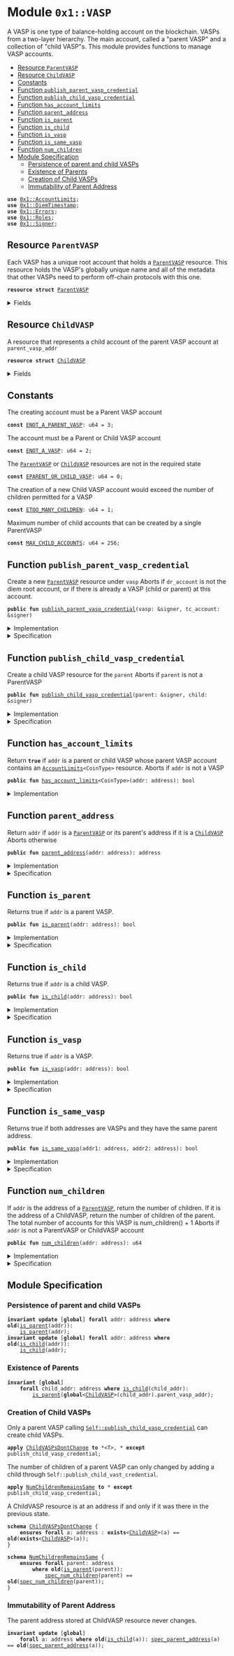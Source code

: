 
<a name="0x1_VASP"></a>

# Module `0x1::VASP`

A VASP is one type of balance-holding account on the blockchain. VASPs from a two-layer
hierarchy.  The main account, called a "parent VASP" and a collection of "child VASP"s.
This module provides functions to manage VASP accounts.


-  [Resource `ParentVASP`](#0x1_VASP_ParentVASP)
-  [Resource `ChildVASP`](#0x1_VASP_ChildVASP)
-  [Constants](#@Constants_0)
-  [Function `publish_parent_vasp_credential`](#0x1_VASP_publish_parent_vasp_credential)
-  [Function `publish_child_vasp_credential`](#0x1_VASP_publish_child_vasp_credential)
-  [Function `has_account_limits`](#0x1_VASP_has_account_limits)
-  [Function `parent_address`](#0x1_VASP_parent_address)
-  [Function `is_parent`](#0x1_VASP_is_parent)
-  [Function `is_child`](#0x1_VASP_is_child)
-  [Function `is_vasp`](#0x1_VASP_is_vasp)
-  [Function `is_same_vasp`](#0x1_VASP_is_same_vasp)
-  [Function `num_children`](#0x1_VASP_num_children)
-  [Module Specification](#@Module_Specification_1)
    -  [Persistence of parent and child VASPs](#@Persistence_of_parent_and_child_VASPs_2)
    -  [Existence of Parents](#@Existence_of_Parents_3)
    -  [Creation of Child VASPs](#@Creation_of_Child_VASPs_4)
    -  [Immutability of Parent Address](#@Immutability_of_Parent_Address_5)


<pre><code><b>use</b> <a href="AccountLimits.md#0x1_AccountLimits">0x1::AccountLimits</a>;
<b>use</b> <a href="DiemTimestamp.md#0x1_DiemTimestamp">0x1::DiemTimestamp</a>;
<b>use</b> <a href="Errors.md#0x1_Errors">0x1::Errors</a>;
<b>use</b> <a href="Roles.md#0x1_Roles">0x1::Roles</a>;
<b>use</b> <a href="Signer.md#0x1_Signer">0x1::Signer</a>;
</code></pre>



<a name="0x1_VASP_ParentVASP"></a>

## Resource `ParentVASP`

Each VASP has a unique root account that holds a <code><a href="VASP.md#0x1_VASP_ParentVASP">ParentVASP</a></code> resource. This resource holds
the VASP's globally unique name and all of the metadata that other VASPs need to perform
off-chain protocols with this one.


<pre><code><b>resource</b> <b>struct</b> <a href="VASP.md#0x1_VASP_ParentVASP">ParentVASP</a>
</code></pre>



<details>
<summary>Fields</summary>


<dl>
<dt>
<code>num_children: u64</code>
</dt>
<dd>
 Number of child accounts this parent has created.
</dd>
</dl>


</details>

<a name="0x1_VASP_ChildVASP"></a>

## Resource `ChildVASP`

A resource that represents a child account of the parent VASP account at <code>parent_vasp_addr</code>


<pre><code><b>resource</b> <b>struct</b> <a href="VASP.md#0x1_VASP_ChildVASP">ChildVASP</a>
</code></pre>



<details>
<summary>Fields</summary>


<dl>
<dt>
<code>parent_vasp_addr: address</code>
</dt>
<dd>

</dd>
</dl>


</details>

<a name="@Constants_0"></a>

## Constants


<a name="0x1_VASP_ENOT_A_PARENT_VASP"></a>

The creating account must be a Parent VASP account


<pre><code><b>const</b> <a href="VASP.md#0x1_VASP_ENOT_A_PARENT_VASP">ENOT_A_PARENT_VASP</a>: u64 = 3;
</code></pre>



<a name="0x1_VASP_ENOT_A_VASP"></a>

The account must be a Parent or Child VASP account


<pre><code><b>const</b> <a href="VASP.md#0x1_VASP_ENOT_A_VASP">ENOT_A_VASP</a>: u64 = 2;
</code></pre>



<a name="0x1_VASP_EPARENT_OR_CHILD_VASP"></a>

The <code><a href="VASP.md#0x1_VASP_ParentVASP">ParentVASP</a></code> or <code><a href="VASP.md#0x1_VASP_ChildVASP">ChildVASP</a></code> resources are not in the required state


<pre><code><b>const</b> <a href="VASP.md#0x1_VASP_EPARENT_OR_CHILD_VASP">EPARENT_OR_CHILD_VASP</a>: u64 = 0;
</code></pre>



<a name="0x1_VASP_ETOO_MANY_CHILDREN"></a>

The creation of a new Child VASP account would exceed the number of children permitted for a VASP


<pre><code><b>const</b> <a href="VASP.md#0x1_VASP_ETOO_MANY_CHILDREN">ETOO_MANY_CHILDREN</a>: u64 = 1;
</code></pre>



<a name="0x1_VASP_MAX_CHILD_ACCOUNTS"></a>

Maximum number of child accounts that can be created by a single ParentVASP


<pre><code><b>const</b> <a href="VASP.md#0x1_VASP_MAX_CHILD_ACCOUNTS">MAX_CHILD_ACCOUNTS</a>: u64 = 256;
</code></pre>



<a name="0x1_VASP_publish_parent_vasp_credential"></a>

## Function `publish_parent_vasp_credential`

Create a new <code><a href="VASP.md#0x1_VASP_ParentVASP">ParentVASP</a></code> resource under <code>vasp</code>
Aborts if <code>dr_account</code> is not the diem root account,
or if there is already a VASP (child or parent) at this account.


<pre><code><b>public</b> <b>fun</b> <a href="VASP.md#0x1_VASP_publish_parent_vasp_credential">publish_parent_vasp_credential</a>(vasp: &signer, tc_account: &signer)
</code></pre>



<details>
<summary>Implementation</summary>


<pre><code><b>public</b> <b>fun</b> <a href="VASP.md#0x1_VASP_publish_parent_vasp_credential">publish_parent_vasp_credential</a>(vasp: &signer, tc_account: &signer) {
    <a href="DiemTimestamp.md#0x1_DiemTimestamp_assert_operating">DiemTimestamp::assert_operating</a>();
    <a href="Roles.md#0x1_Roles_assert_treasury_compliance">Roles::assert_treasury_compliance</a>(tc_account);
    <a href="Roles.md#0x1_Roles_assert_parent_vasp_role">Roles::assert_parent_vasp_role</a>(vasp);
    <b>let</b> vasp_addr = <a href="Signer.md#0x1_Signer_address_of">Signer::address_of</a>(vasp);
    <b>assert</b>(!<a href="VASP.md#0x1_VASP_is_vasp">is_vasp</a>(vasp_addr), <a href="Errors.md#0x1_Errors_already_published">Errors::already_published</a>(<a href="VASP.md#0x1_VASP_EPARENT_OR_CHILD_VASP">EPARENT_OR_CHILD_VASP</a>));
    move_to(vasp, <a href="VASP.md#0x1_VASP_ParentVASP">ParentVASP</a> { num_children: 0 });
}
</code></pre>



</details>

<details>
<summary>Specification</summary>



<pre><code><b>include</b> <a href="DiemTimestamp.md#0x1_DiemTimestamp_AbortsIfNotOperating">DiemTimestamp::AbortsIfNotOperating</a>;
<b>include</b> <a href="Roles.md#0x1_Roles_AbortsIfNotTreasuryCompliance">Roles::AbortsIfNotTreasuryCompliance</a>{account: tc_account};
<b>include</b> <a href="Roles.md#0x1_Roles_AbortsIfNotParentVasp">Roles::AbortsIfNotParentVasp</a>{account: vasp};
<a name="0x1_VASP_vasp_addr$14"></a>
<b>let</b> vasp_addr = <a href="Signer.md#0x1_Signer_spec_address_of">Signer::spec_address_of</a>(vasp);
<b>aborts_if</b> <a href="VASP.md#0x1_VASP_is_vasp">is_vasp</a>(vasp_addr) <b>with</b> <a href="Errors.md#0x1_Errors_ALREADY_PUBLISHED">Errors::ALREADY_PUBLISHED</a>;
<b>include</b> <a href="VASP.md#0x1_VASP_PublishParentVASPEnsures">PublishParentVASPEnsures</a>{vasp_addr: vasp_addr};
</code></pre>




<a name="0x1_VASP_PublishParentVASPEnsures"></a>


<pre><code><b>schema</b> <a href="VASP.md#0x1_VASP_PublishParentVASPEnsures">PublishParentVASPEnsures</a> {
    vasp_addr: address;
    <b>ensures</b> <a href="VASP.md#0x1_VASP_is_parent">is_parent</a>(vasp_addr);
    <b>ensures</b> <a href="VASP.md#0x1_VASP_spec_num_children">spec_num_children</a>(vasp_addr) == 0;
}
</code></pre>



</details>

<a name="0x1_VASP_publish_child_vasp_credential"></a>

## Function `publish_child_vasp_credential`

Create a child VASP resource for the <code>parent</code>
Aborts if <code>parent</code> is not a ParentVASP


<pre><code><b>public</b> <b>fun</b> <a href="VASP.md#0x1_VASP_publish_child_vasp_credential">publish_child_vasp_credential</a>(parent: &signer, child: &signer)
</code></pre>



<details>
<summary>Implementation</summary>


<pre><code><b>public</b> <b>fun</b> <a href="VASP.md#0x1_VASP_publish_child_vasp_credential">publish_child_vasp_credential</a>(
    parent: &signer,
    child: &signer,
) <b>acquires</b> <a href="VASP.md#0x1_VASP_ParentVASP">ParentVASP</a> {
    <a href="Roles.md#0x1_Roles_assert_parent_vasp_role">Roles::assert_parent_vasp_role</a>(parent);
    <a href="Roles.md#0x1_Roles_assert_child_vasp_role">Roles::assert_child_vasp_role</a>(child);
    <b>let</b> child_vasp_addr = <a href="Signer.md#0x1_Signer_address_of">Signer::address_of</a>(child);
    <b>assert</b>(!<a href="VASP.md#0x1_VASP_is_vasp">is_vasp</a>(child_vasp_addr), <a href="Errors.md#0x1_Errors_already_published">Errors::already_published</a>(<a href="VASP.md#0x1_VASP_EPARENT_OR_CHILD_VASP">EPARENT_OR_CHILD_VASP</a>));
    <b>let</b> parent_vasp_addr = <a href="Signer.md#0x1_Signer_address_of">Signer::address_of</a>(parent);
    <b>assert</b>(<a href="VASP.md#0x1_VASP_is_parent">is_parent</a>(parent_vasp_addr), <a href="Errors.md#0x1_Errors_invalid_argument">Errors::invalid_argument</a>(<a href="VASP.md#0x1_VASP_ENOT_A_PARENT_VASP">ENOT_A_PARENT_VASP</a>));
    <b>let</b> num_children = &<b>mut</b> borrow_global_mut&lt;<a href="VASP.md#0x1_VASP_ParentVASP">ParentVASP</a>&gt;(parent_vasp_addr).num_children;
    // Abort <b>if</b> creating this child account would put the parent <a href="VASP.md#0x1_VASP">VASP</a> over the limit
    <b>assert</b>(*<a href="VASP.md#0x1_VASP_num_children">num_children</a> &lt; <a href="VASP.md#0x1_VASP_MAX_CHILD_ACCOUNTS">MAX_CHILD_ACCOUNTS</a>, <a href="Errors.md#0x1_Errors_limit_exceeded">Errors::limit_exceeded</a>(<a href="VASP.md#0x1_VASP_ETOO_MANY_CHILDREN">ETOO_MANY_CHILDREN</a>));
    *num_children = *num_children + 1;
    move_to(child, <a href="VASP.md#0x1_VASP_ChildVASP">ChildVASP</a> { parent_vasp_addr });
}
</code></pre>



</details>

<details>
<summary>Specification</summary>



<a name="0x1_VASP_child_addr$15"></a>


<pre><code><b>let</b> child_addr = <a href="Signer.md#0x1_Signer_spec_address_of">Signer::spec_address_of</a>(child);
<b>include</b> <a href="VASP.md#0x1_VASP_PublishChildVASPAbortsIf">PublishChildVASPAbortsIf</a>{child_addr};
<b>include</b> <a href="Roles.md#0x1_Roles_AbortsIfNotChildVasp">Roles::AbortsIfNotChildVasp</a>{account: child_addr};
<b>include</b> <a href="VASP.md#0x1_VASP_PublishChildVASPEnsures">PublishChildVASPEnsures</a>{parent_addr: <a href="Signer.md#0x1_Signer_spec_address_of">Signer::spec_address_of</a>(parent), child_addr: child_addr};
</code></pre>




<a name="0x1_VASP_PublishChildVASPAbortsIf"></a>


<pre><code><b>schema</b> <a href="VASP.md#0x1_VASP_PublishChildVASPAbortsIf">PublishChildVASPAbortsIf</a> {
    parent: signer;
    child_addr: address;
    <a name="0x1_VASP_parent_addr$13"></a>
    <b>let</b> parent_addr = <a href="Signer.md#0x1_Signer_spec_address_of">Signer::spec_address_of</a>(parent);
    <b>include</b> <a href="Roles.md#0x1_Roles_AbortsIfNotParentVasp">Roles::AbortsIfNotParentVasp</a>{account: parent};
    <b>aborts_if</b> <a href="VASP.md#0x1_VASP_is_vasp">is_vasp</a>(child_addr) <b>with</b> <a href="Errors.md#0x1_Errors_ALREADY_PUBLISHED">Errors::ALREADY_PUBLISHED</a>;
    <b>aborts_if</b> !<a href="VASP.md#0x1_VASP_is_parent">is_parent</a>(parent_addr) <b>with</b> <a href="Errors.md#0x1_Errors_INVALID_ARGUMENT">Errors::INVALID_ARGUMENT</a>;
    <b>aborts_if</b> <a href="VASP.md#0x1_VASP_spec_num_children">spec_num_children</a>(parent_addr) + 1 &gt; <a href="VASP.md#0x1_VASP_MAX_CHILD_ACCOUNTS">MAX_CHILD_ACCOUNTS</a> <b>with</b> <a href="Errors.md#0x1_Errors_LIMIT_EXCEEDED">Errors::LIMIT_EXCEEDED</a>;
}
</code></pre>




<a name="0x1_VASP_PublishChildVASPEnsures"></a>


<pre><code><b>schema</b> <a href="VASP.md#0x1_VASP_PublishChildVASPEnsures">PublishChildVASPEnsures</a> {
    parent_addr: address;
    child_addr: address;
    <b>ensures</b> <a href="VASP.md#0x1_VASP_spec_num_children">spec_num_children</a>(parent_addr) == <b>old</b>(<a href="VASP.md#0x1_VASP_spec_num_children">spec_num_children</a>(parent_addr)) + 1;
    <b>ensures</b> <a href="VASP.md#0x1_VASP_is_child">is_child</a>(child_addr);
    <b>ensures</b> <a href="VASP.md#0x1_VASP_spec_parent_address">spec_parent_address</a>(child_addr) == parent_addr;
}
</code></pre>



</details>

<a name="0x1_VASP_has_account_limits"></a>

## Function `has_account_limits`

Return <code><b>true</b></code> if <code>addr</code> is a parent or child VASP whose parent VASP account contains an
<code><a href="AccountLimits.md#0x1_AccountLimits">AccountLimits</a>&lt;CoinType&gt;</code> resource.
Aborts if <code>addr</code> is not a VASP


<pre><code><b>public</b> <b>fun</b> <a href="VASP.md#0x1_VASP_has_account_limits">has_account_limits</a>&lt;CoinType&gt;(addr: address): bool
</code></pre>



<details>
<summary>Implementation</summary>


<pre><code><b>public</b> <b>fun</b> <a href="VASP.md#0x1_VASP_has_account_limits">has_account_limits</a>&lt;CoinType&gt;(addr: address): bool <b>acquires</b> <a href="VASP.md#0x1_VASP_ChildVASP">ChildVASP</a> {
    <a href="AccountLimits.md#0x1_AccountLimits_has_window_published">AccountLimits::has_window_published</a>&lt;CoinType&gt;(<a href="VASP.md#0x1_VASP_parent_address">parent_address</a>(addr))
}
</code></pre>



</details>

<a name="0x1_VASP_parent_address"></a>

## Function `parent_address`

Return <code>addr</code> if <code>addr</code> is a <code><a href="VASP.md#0x1_VASP_ParentVASP">ParentVASP</a></code> or its parent's address if it is a <code><a href="VASP.md#0x1_VASP_ChildVASP">ChildVASP</a></code>
Aborts otherwise


<pre><code><b>public</b> <b>fun</b> <a href="VASP.md#0x1_VASP_parent_address">parent_address</a>(addr: address): address
</code></pre>



<details>
<summary>Implementation</summary>


<pre><code><b>public</b> <b>fun</b> <a href="VASP.md#0x1_VASP_parent_address">parent_address</a>(addr: address): address <b>acquires</b> <a href="VASP.md#0x1_VASP_ChildVASP">ChildVASP</a> {
    <b>if</b> (<a href="VASP.md#0x1_VASP_is_parent">is_parent</a>(addr)) {
        addr
    } <b>else</b> <b>if</b> (<a href="VASP.md#0x1_VASP_is_child">is_child</a>(addr)) {
        borrow_global&lt;<a href="VASP.md#0x1_VASP_ChildVASP">ChildVASP</a>&gt;(addr).parent_vasp_addr
    } <b>else</b> { // wrong account type, <b>abort</b>
        <b>abort</b>(<a href="Errors.md#0x1_Errors_invalid_argument">Errors::invalid_argument</a>(<a href="VASP.md#0x1_VASP_ENOT_A_VASP">ENOT_A_VASP</a>))
    }
}
</code></pre>



</details>

<details>
<summary>Specification</summary>



<pre><code><b>pragma</b> opaque;
<b>aborts_if</b> !<a href="VASP.md#0x1_VASP_is_parent">is_parent</a>(addr) && !<a href="VASP.md#0x1_VASP_is_child">is_child</a>(addr) <b>with</b> <a href="Errors.md#0x1_Errors_INVALID_ARGUMENT">Errors::INVALID_ARGUMENT</a>;
<b>ensures</b> result == <a href="VASP.md#0x1_VASP_spec_parent_address">spec_parent_address</a>(addr);
</code></pre>



Spec version of <code><a href="VASP.md#0x1_VASP_parent_address">Self::parent_address</a></code>.


<a name="0x1_VASP_spec_parent_address"></a>


<pre><code><b>define</b> <a href="VASP.md#0x1_VASP_spec_parent_address">spec_parent_address</a>(addr: address): address {
    <b>if</b> (<a href="VASP.md#0x1_VASP_is_parent">is_parent</a>(addr)) {
        addr
    } <b>else</b> {
        <b>global</b>&lt;<a href="VASP.md#0x1_VASP_ChildVASP">ChildVASP</a>&gt;(addr).parent_vasp_addr
    }
}
<a name="0x1_VASP_spec_has_account_limits"></a>
<b>define</b> <a href="VASP.md#0x1_VASP_spec_has_account_limits">spec_has_account_limits</a>&lt;Token&gt;(addr: address): bool {
    <a href="AccountLimits.md#0x1_AccountLimits_has_window_published">AccountLimits::has_window_published</a>&lt;Token&gt;(<a href="VASP.md#0x1_VASP_spec_parent_address">spec_parent_address</a>(addr))
}
</code></pre>



</details>

<a name="0x1_VASP_is_parent"></a>

## Function `is_parent`

Returns true if <code>addr</code> is a parent VASP.


<pre><code><b>public</b> <b>fun</b> <a href="VASP.md#0x1_VASP_is_parent">is_parent</a>(addr: address): bool
</code></pre>



<details>
<summary>Implementation</summary>


<pre><code><b>public</b> <b>fun</b> <a href="VASP.md#0x1_VASP_is_parent">is_parent</a>(addr: address): bool {
    <b>exists</b>&lt;<a href="VASP.md#0x1_VASP_ParentVASP">ParentVASP</a>&gt;(addr)
}
</code></pre>



</details>

<details>
<summary>Specification</summary>



<pre><code><b>pragma</b> opaque = <b>true</b>;
<b>aborts_if</b> <b>false</b>;
<b>ensures</b> result == <a href="VASP.md#0x1_VASP_is_parent">is_parent</a>(addr);
</code></pre>



</details>

<a name="0x1_VASP_is_child"></a>

## Function `is_child`

Returns true if <code>addr</code> is a child VASP.


<pre><code><b>public</b> <b>fun</b> <a href="VASP.md#0x1_VASP_is_child">is_child</a>(addr: address): bool
</code></pre>



<details>
<summary>Implementation</summary>


<pre><code><b>public</b> <b>fun</b> <a href="VASP.md#0x1_VASP_is_child">is_child</a>(addr: address): bool {
    <b>exists</b>&lt;<a href="VASP.md#0x1_VASP_ChildVASP">ChildVASP</a>&gt;(addr)
}
</code></pre>



</details>

<details>
<summary>Specification</summary>



<pre><code><b>pragma</b> opaque = <b>true</b>;
<b>aborts_if</b> <b>false</b>;
<b>ensures</b> result == <a href="VASP.md#0x1_VASP_is_child">is_child</a>(addr);
</code></pre>



</details>

<a name="0x1_VASP_is_vasp"></a>

## Function `is_vasp`

Returns true if <code>addr</code> is a VASP.


<pre><code><b>public</b> <b>fun</b> <a href="VASP.md#0x1_VASP_is_vasp">is_vasp</a>(addr: address): bool
</code></pre>



<details>
<summary>Implementation</summary>


<pre><code><b>public</b> <b>fun</b> <a href="VASP.md#0x1_VASP_is_vasp">is_vasp</a>(addr: address): bool {
    <a href="VASP.md#0x1_VASP_is_parent">is_parent</a>(addr) || <a href="VASP.md#0x1_VASP_is_child">is_child</a>(addr)
}
</code></pre>



</details>

<details>
<summary>Specification</summary>



<pre><code><b>pragma</b> opaque = <b>true</b>;
<b>aborts_if</b> <b>false</b>;
<b>ensures</b> result == <a href="VASP.md#0x1_VASP_is_vasp">is_vasp</a>(addr);
</code></pre>




<a name="0x1_VASP_AbortsIfNotVASP"></a>


<pre><code><b>schema</b> <a href="VASP.md#0x1_VASP_AbortsIfNotVASP">AbortsIfNotVASP</a> {
    addr: address;
    <b>aborts_if</b> !<a href="VASP.md#0x1_VASP_is_vasp">is_vasp</a>(addr);
}
</code></pre>



</details>

<a name="0x1_VASP_is_same_vasp"></a>

## Function `is_same_vasp`

Returns true if both addresses are VASPs and they have the same parent address.


<pre><code><b>public</b> <b>fun</b> <a href="VASP.md#0x1_VASP_is_same_vasp">is_same_vasp</a>(addr1: address, addr2: address): bool
</code></pre>



<details>
<summary>Implementation</summary>


<pre><code><b>public</b> <b>fun</b> <a href="VASP.md#0x1_VASP_is_same_vasp">is_same_vasp</a>(addr1: address, addr2: address): bool <b>acquires</b> <a href="VASP.md#0x1_VASP_ChildVASP">ChildVASP</a> {
    <a href="VASP.md#0x1_VASP_is_vasp">is_vasp</a>(addr1) && <a href="VASP.md#0x1_VASP_is_vasp">is_vasp</a>(addr2) && <a href="VASP.md#0x1_VASP_parent_address">parent_address</a>(addr1) == <a href="VASP.md#0x1_VASP_parent_address">parent_address</a>(addr2)
}
</code></pre>



</details>

<details>
<summary>Specification</summary>



<pre><code><b>pragma</b> opaque = <b>true</b>;
<b>aborts_if</b> <b>false</b>;
<b>ensures</b> result == <a href="VASP.md#0x1_VASP_spec_is_same_vasp">spec_is_same_vasp</a>(addr1, addr2);
</code></pre>


Spec version of <code><a href="VASP.md#0x1_VASP_is_same_vasp">Self::is_same_vasp</a></code>.


<a name="0x1_VASP_spec_is_same_vasp"></a>


<pre><code><b>define</b> <a href="VASP.md#0x1_VASP_spec_is_same_vasp">spec_is_same_vasp</a>(addr1: address, addr2: address): bool {
   <a href="VASP.md#0x1_VASP_is_vasp">is_vasp</a>(addr1) && <a href="VASP.md#0x1_VASP_is_vasp">is_vasp</a>(addr2) && <a href="VASP.md#0x1_VASP_spec_parent_address">spec_parent_address</a>(addr1) == <a href="VASP.md#0x1_VASP_spec_parent_address">spec_parent_address</a>(addr2)
}
</code></pre>



</details>

<a name="0x1_VASP_num_children"></a>

## Function `num_children`

If <code>addr</code> is the address of a <code><a href="VASP.md#0x1_VASP_ParentVASP">ParentVASP</a></code>, return the number of children.
If it is the address of a ChildVASP, return the number of children of the parent.
The total number of accounts for this VASP is num_children() + 1
Aborts if <code>addr</code> is not a ParentVASP or ChildVASP account


<pre><code><b>public</b> <b>fun</b> <a href="VASP.md#0x1_VASP_num_children">num_children</a>(addr: address): u64
</code></pre>



<details>
<summary>Implementation</summary>


<pre><code><b>public</b> <b>fun</b> <a href="VASP.md#0x1_VASP_num_children">num_children</a>(addr: address): u64  <b>acquires</b> <a href="VASP.md#0x1_VASP_ChildVASP">ChildVASP</a>, <a href="VASP.md#0x1_VASP_ParentVASP">ParentVASP</a> {
    // If parent <a href="VASP.md#0x1_VASP">VASP</a> succeeds, the parent is guaranteed <b>to</b> exist.
    *&borrow_global&lt;<a href="VASP.md#0x1_VASP_ParentVASP">ParentVASP</a>&gt;(<a href="VASP.md#0x1_VASP_parent_address">parent_address</a>(addr)).num_children
}
</code></pre>



</details>

<details>
<summary>Specification</summary>



<pre><code><b>aborts_if</b> !<a href="VASP.md#0x1_VASP_is_vasp">is_vasp</a>(addr) <b>with</b> <a href="Errors.md#0x1_Errors_INVALID_ARGUMENT">Errors::INVALID_ARGUMENT</a>;
</code></pre>


Spec version of <code><a href="VASP.md#0x1_VASP_num_children">Self::num_children</a></code>.


<a name="0x1_VASP_spec_num_children"></a>


<pre><code><b>define</b> <a href="VASP.md#0x1_VASP_spec_num_children">spec_num_children</a>(parent: address): u64 {
   <b>global</b>&lt;<a href="VASP.md#0x1_VASP_ParentVASP">ParentVASP</a>&gt;(parent).num_children
}
</code></pre>



</details>

<a name="@Module_Specification_1"></a>

## Module Specification



<a name="@Persistence_of_parent_and_child_VASPs_2"></a>

### Persistence of parent and child VASPs



<pre><code><b>invariant</b> <b>update</b> [<b>global</b>] <b>forall</b> addr: address <b>where</b> <b>old</b>(<a href="VASP.md#0x1_VASP_is_parent">is_parent</a>(addr)):
    <a href="VASP.md#0x1_VASP_is_parent">is_parent</a>(addr);
<b>invariant</b> <b>update</b> [<b>global</b>] <b>forall</b> addr: address <b>where</b> <b>old</b>(<a href="VASP.md#0x1_VASP_is_child">is_child</a>(addr)):
    <a href="VASP.md#0x1_VASP_is_child">is_child</a>(addr);
</code></pre>



<a name="@Existence_of_Parents_3"></a>

### Existence of Parents



<pre><code><b>invariant</b> [<b>global</b>]
    <b>forall</b> child_addr: address <b>where</b> <a href="VASP.md#0x1_VASP_is_child">is_child</a>(child_addr):
        <a href="VASP.md#0x1_VASP_is_parent">is_parent</a>(<b>global</b>&lt;<a href="VASP.md#0x1_VASP_ChildVASP">ChildVASP</a>&gt;(child_addr).parent_vasp_addr);
</code></pre>



<a name="@Creation_of_Child_VASPs_4"></a>

### Creation of Child VASPs


Only a parent VASP calling <code><a href="VASP.md#0x1_VASP_publish_child_vasp_credential">Self::publish_child_vasp_credential</a></code> can create
child VASPs.


<pre><code><b>apply</b> <a href="VASP.md#0x1_VASP_ChildVASPsDontChange">ChildVASPsDontChange</a> <b>to</b> *&lt;T&gt;, * <b>except</b> publish_child_vasp_credential;
</code></pre>


The number of children of a parent VASP can only changed by adding
a child through <code>Self::publish_child_vast_credential</code>.


<pre><code><b>apply</b> <a href="VASP.md#0x1_VASP_NumChildrenRemainsSame">NumChildrenRemainsSame</a> <b>to</b> * <b>except</b> publish_child_vasp_credential;
</code></pre>




<a name="0x1_VASP_ChildVASPsDontChange"></a>

A ChildVASP resource is at an address if and only if it was there in the
previous state.


<pre><code><b>schema</b> <a href="VASP.md#0x1_VASP_ChildVASPsDontChange">ChildVASPsDontChange</a> {
    <b>ensures</b> <b>forall</b> a: address : <b>exists</b>&lt;<a href="VASP.md#0x1_VASP_ChildVASP">ChildVASP</a>&gt;(a) == <b>old</b>(<b>exists</b>&lt;<a href="VASP.md#0x1_VASP_ChildVASP">ChildVASP</a>&gt;(a));
}
</code></pre>




<a name="0x1_VASP_NumChildrenRemainsSame"></a>


<pre><code><b>schema</b> <a href="VASP.md#0x1_VASP_NumChildrenRemainsSame">NumChildrenRemainsSame</a> {
    <b>ensures</b> <b>forall</b> parent: address
        <b>where</b> <b>old</b>(<a href="VASP.md#0x1_VASP_is_parent">is_parent</a>(parent)):
            <a href="VASP.md#0x1_VASP_spec_num_children">spec_num_children</a>(parent) == <b>old</b>(<a href="VASP.md#0x1_VASP_spec_num_children">spec_num_children</a>(parent));
}
</code></pre>



<a name="@Immutability_of_Parent_Address_5"></a>

### Immutability of Parent Address


The parent address stored at ChildVASP resource never changes.


<pre><code><b>invariant</b> <b>update</b> [<b>global</b>]
    <b>forall</b> a: address <b>where</b> <b>old</b>(<a href="VASP.md#0x1_VASP_is_child">is_child</a>(a)): <a href="VASP.md#0x1_VASP_spec_parent_address">spec_parent_address</a>(a) == <b>old</b>(<a href="VASP.md#0x1_VASP_spec_parent_address">spec_parent_address</a>(a));
</code></pre>


[//]: # ("File containing references which can be used from documentation")
[ACCESS_CONTROL]: https://github.com/diem/dip/blob/master/dips/dip-2.md
[ROLE]: https://github.com/diem/dip/blob/master/dips/dip-2.md#roles
[PERMISSION]: https://github.com/diem/dip/blob/master/dips/dip-2.md#permissions

